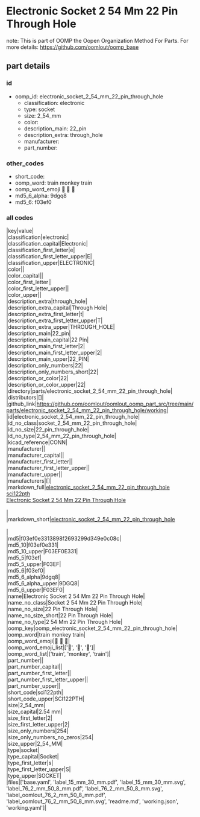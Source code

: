 # Electronic Socket 2 54 Mm 22 Pin Through Hole  

note: This is part of OOMP the Oopen Organization Method For Parts. For more details: https://github.com/oomlout/oomp_base

##  part details





### id
* oomp_id: electronic_socket_2_54_mm_22_pin_through_hole
  * classification: electronic
  * type: socket
  * size: 2_54_mm
  * color: 
  * description_main: 22_pin
  * description_extra: through_hole
  * manufacturer: 
  * part_number: 

### other_codes
* short_code: 
* oomp_word: train monkey train
* oomp_word_emoji :train: :monkey: :train:
* md5_6_alpha: 9dgq8
* md5_6: f03ef0

### all codes 
|key|value|  
|classification|electronic|  
|classification_capital|Electronic|  
|classification_first_letter|e|  
|classification_first_letter_upper|E|  
|classification_upper|ELECTRONIC|  
|color||  
|color_capital||  
|color_first_letter||  
|color_first_letter_upper||  
|color_upper||  
|description_extra|through_hole|  
|description_extra_capital|Through Hole|  
|description_extra_first_letter|t|  
|description_extra_first_letter_upper|T|  
|description_extra_upper|THROUGH_HOLE|  
|description_main|22_pin|  
|description_main_capital|22 Pin|  
|description_main_first_letter|2|  
|description_main_first_letter_upper|2|  
|description_main_upper|22_PIN|  
|description_only_numbers|22|  
|description_only_numbers_short|22|  
|description_or_color|22|  
|description_or_color_upper|22|  
|directory|parts/electronic_socket_2_54_mm_22_pin_through_hole|  
|distributors|[]|  
|github_link|https://github.com/oomlout/oomlout_oomp_part_src/tree/main/parts/electronic_socket_2_54_mm_22_pin_through_hole/working|  
|id|electronic_socket_2_54_mm_22_pin_through_hole|  
|id_no_class|socket_2_54_mm_22_pin_through_hole|  
|id_no_size|22_pin_through_hole|  
|id_no_type|2_54_mm_22_pin_through_hole|  
|kicad_reference|CONN|  
|manufacturer||  
|manufacturer_capital||  
|manufacturer_first_letter||  
|manufacturer_first_letter_upper||  
|manufacturer_upper||  
|manufacturers|[]|  
|markdown_full|[electronic_socket_2_54_mm_22_pin_through_hole](https://github.com/oomlout/oomlout_oomp_part_src/tree/main/parts/electronic_socket_2_54_mm_22_pin_through_hole/working)<br>[sci122pth](https://github.com/oomlout/oomlout_oomp_part_src/tree/main/parts/electronic_socket_2_54_mm_22_pin_through_hole/working)<br>[Electronic Socket 2 54 Mm 22 Pin Through Hole](https://github.com/oomlout/oomlout_oomp_part_src/tree/main/parts/electronic_socket_2_54_mm_22_pin_through_hole/working)<br><br>|  
|markdown_short|[electronic_socket_2_54_mm_22_pin_through_hole](https://github.com/oomlout/oomlout_oomp_part_src/tree/main/parts/electronic_socket_2_54_mm_22_pin_through_hole/working)<br><br>|  
|md5|f03ef0e3313898f2693299d349e0c08c|  
|md5_10|f03ef0e331|  
|md5_10_upper|F03EF0E331|  
|md5_5|f03ef|  
|md5_5_upper|F03EF|  
|md5_6|f03ef0|  
|md5_6_alpha|9dgq8|  
|md5_6_alpha_upper|9DGQ8|  
|md5_6_upper|F03EF0|  
|name|Electronic Socket 2 54 Mm 22 Pin Through Hole|  
|name_no_class|Socket 2 54 Mm 22 Pin Through Hole|  
|name_no_size|22 Pin Through Hole|  
|name_no_size_short|22 Pin Through Hole|  
|name_no_type|2 54 Mm 22 Pin Through Hole|  
|oomp_key|oomp_electronic_socket_2_54_mm_22_pin_through_hole|  
|oomp_word|train monkey train|  
|oomp_word_emoji|:train: :monkey: :train:|  
|oomp_word_emoji_list|[':train:', ':monkey:', ':train:']|  
|oomp_word_list|['train', 'monkey', 'train']|  
|part_number||  
|part_number_capital||  
|part_number_first_letter||  
|part_number_first_letter_upper||  
|part_number_upper||  
|short_code|sci122pth|  
|short_code_upper|SCI122PTH|  
|size|2_54_mm|  
|size_capital|2.54 mm|  
|size_first_letter|2|  
|size_first_letter_upper|2|  
|size_only_numbers|254|  
|size_only_numbers_no_zeros|254|  
|size_upper|2_54_MM|  
|type|socket|  
|type_capital|Socket|  
|type_first_letter|s|  
|type_first_letter_upper|S|  
|type_upper|SOCKET|  
|files|['base.yaml', 'label_15_mm_30_mm.pdf', 'label_15_mm_30_mm.svg', 'label_76_2_mm_50_8_mm.pdf', 'label_76_2_mm_50_8_mm.svg', 'label_oomlout_76_2_mm_50_8_mm.pdf', 'label_oomlout_76_2_mm_50_8_mm.svg', 'readme.md', 'working.json', 'working.yaml']|  
